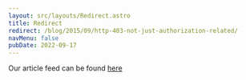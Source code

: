 ```yaml
---
layout: src/layouts/Redirect.astro
title: Redirect
redirect: /blog/2015/09/http-403-not-just-authorization-related/
navMenu: false
pubDate: 2022-09-17
---
```

<div>
Our article feed can be found <a href="/blog/2015/09/http-403-not-just-authorization-related/">here</a>
</div>
